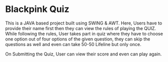 <h1>Blackpink Quiz</h1>
<p>This is a JAVA based project built using SWING & AWT. Here, Users have to provide their name first then they can view the rules of playing the QUIZ.  While following the rules, User takes part in quiz where they have to choose one option out of four options of the given question, they can skip the questions as well and even can take 50-50 Lifeline but only once.</p>
<p>On Submitting the Quiz, User can view their score and even can play again.</p>
